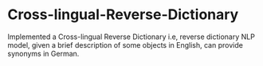 # Cross-lingual-Reverse-Dictionary

Implemented a Cross-lingual Reverse Dictionary i.e, reverse dictionary NLP model,
given a brief description of some objects in English, can provide synonyms in German.
